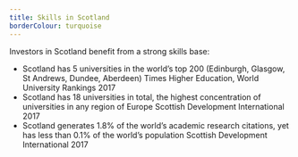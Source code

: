 ```yaml
---
title: Skills in Scotland
borderColour: turquoise
---
```

Investors in Scotland benefit from a strong skills base:


- Scotland has 5 universities in the world’s top 200 (Edinburgh, Glasgow, St Andrews, Dundee, Aberdeen) Times Higher Education, World University Rankings 2017
- Scotland has 18 universities in total, the highest concentration of universities in any region of Europe Scottish Development International 2017
- Scotland generates 1.8% of the world’s academic research citations, yet has less than 0.1% of the world’s population Scottish Development International 2017
